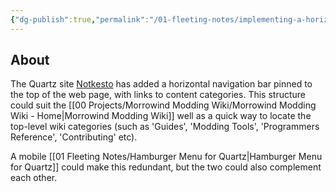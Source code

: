 ```yaml
---
{"dg-publish":true,"permalink":"/01-fleeting-notes/implementing-a-horizontal-nav-bar-in-quartz/","metatags":{"description":"Notes on the idea of adding a horizontal nav-bar at the top of the page in the Morrowind Modding Wiki","og:image":"https://i.imgur.com/LmCg5HX.png"},"tags":["Quartz/UI","MMW-Dev/CSS"]}
---
```


## About

The Quartz site [Notkesto](https://notes.camargomau.com/) has added a horizontal navigation bar pinned to the top of the web page, with links to content categories. This structure could suit the [[00 Projects/Morrowind Modding Wiki/Morrowind Modding Wiki - Home\|Morrowind Modding Wiki]] well as a quick way to locate the top-level wiki categories (such as 'Guides', 'Modding Tools', 'Programmers Reference', 'Contributing' etc).

A mobile [[01 Fleeting Notes/Hamburger Menu for Quartz\|Hamburger Menu for Quartz]] could make this redundant, but the two could also complement each other.

